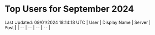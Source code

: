 # Top Users for September 2024
Last Updated: 09/01/2024 18:14:18 UTC
| User | Display Name | Server | Post |
| -- | -- | -- | -- |
